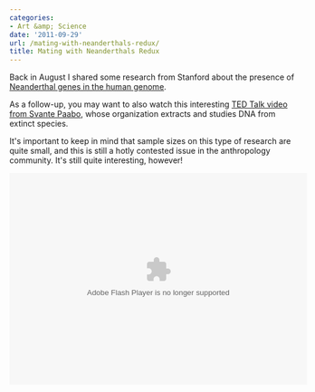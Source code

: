 ```yaml
---
categories:
- Art &amp; Science
date: '2011-09-29'
url: /mating-with-neanderthals-redux/
title: Mating with Neanderthals Redux
---
```


Back in August I shared some research from Stanford about the presence of <a href="https://gomakethings.com/mating-with-neanderthals/">Neanderthal genes in the human genome</a>.

As a follow-up, you may want to also watch this interesting <a href="http://www.ted.com/talks/svante_paeaebo_dna_clues_to_our_inner_neanderthal.html">TED Talk video from Svante Paabo</a>, whose organization extracts and studies DNA from extinct species.

It's important to keep in mind that sample sizes on this type of research are quite small, and this is still a hotly contested issue in the anthropology community. It's still quite interesting, however!

<!--copy and paste--><object class="alignc" width="526" height="374"> <param name="movie" value="http://video.ted.com/assets/player/swf/EmbedPlayer.swf"></param> <param name="allowFullScreen" value="true" /> <param name="allowScriptAccess" value="always"/> <param name="wmode" value="transparent"></param> <param name="bgColor" value="#ffffff"></param> <param name="flashvars" value="vu=http://video.ted.com/talk/stream/2011G/Blank/SvantePaabo_2011G-320k.mp4&su=http://images.ted.com/images/ted/tedindex/embed-posters/SvantePaabo_2011G-embed.jpg&vw=512&vh=288&ap=0&ti=1213&lang=eng&introDuration=15330&adDuration=4000&postAdDuration=830&adKeys=talk=svante_paeaebo_dna_clues_to_our_inner_neanderthal;year=2011;theme=evolution_s_genius;theme=a_taste_of_tedglobal_2011;theme=new_on_ted_com;event=TEDGlobal+2011;tag=Science;tag=biology;tag=dna;tag=evolution;&preAdTag=tconf.ted/embed;tile=1;sz=512x288;" /> <embed src="http://video.ted.com/assets/player/swf/EmbedPlayer.swf" pluginspace="http://www.macromedia.com/go/getflashplayer" type="application/x-shockwave-flash" wmode="transparent" bgColor="#ffffff" width="526" height="374" allowFullScreen="true" allowScriptAccess="always" flashvars="vu=http://video.ted.com/talk/stream/2011G/Blank/SvantePaabo_2011G-320k.mp4&su=http://images.ted.com/images/ted/tedindex/embed-posters/SvantePaabo_2011G-embed.jpg&vw=512&vh=288&ap=0&ti=1213&lang=eng&introDuration=15330&adDuration=4000&postAdDuration=830&adKeys=talk=svante_paeaebo_dna_clues_to_our_inner_neanderthal;year=2011;theme=evolution_s_genius;theme=a_taste_of_tedglobal_2011;theme=new_on_ted_com;event=TEDGlobal+2011;tag=Science;tag=biology;tag=dna;tag=evolution;&preAdTag=tconf.ted/embed;tile=1;sz=512x288;"></embed> </object>